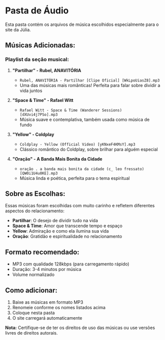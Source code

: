 # Pasta de Áudio

Esta pasta contém os arquivos de música escolhidos especialmente para o site da Júlia.

## Músicas Adicionadas:

### Playlist da seção musical:

1. **"Partilhar" - Rubel, ANAVITÓRIA**
   - `Rubel, ANAVITÓRIA - Partilhar [Clipe Oficial] [WkLpoUiasZ8].mp3`
   - Uma das músicas mais românticas! Perfeita para falar sobre dividir a vida juntos

2. **"Space & Time" - Rafael Witt**
   - `Rafael Witt - Space & Time (Wanderer Sessions) [dXUvi4j7PSo].mp3`
   - Música suave e contemplativa, também usada como música de fundo

3. **"Yellow" - Coldplay**
   - `Coldplay - Yellow (Official Video) [yKNxeF4KMsY].mp3`
   - Clássico romântico do Coldplay, sobre brilhar para alguém especial

4. **"Oração" - A Banda Mais Bonita da Cidade**
   - `oração . a banda mais bonita da cidade (c_ leo fressato) [QW0i1U4u0KE].mp3`
   - Música linda e poética, perfeita para o tema espiritual

## Sobre as Escolhas:

Essas músicas foram escolhidas com muito carinho e refletem diferentes aspectos do relacionamento:

- **Partilhar**: O desejo de dividir tudo na vida
- **Space & Time**: Amor que transcende tempo e espaço  
- **Yellow**: Admiração e como ela ilumina sua vida
- **Oração**: Gratidão e espiritualidade no relacionamento

## Formato recomendado:
- MP3 com qualidade 128kbps (para carregamento rápido)
- Duração: 3-4 minutos por música
- Volume normalizado

## Como adicionar:
1. Baixe as músicas em formato MP3
2. Renomeie conforme os nomes listados acima
3. Coloque nesta pasta
4. O site carregará automaticamente

**Nota:** Certifique-se de ter os direitos de uso das músicas ou use versões livres de direitos autorais.